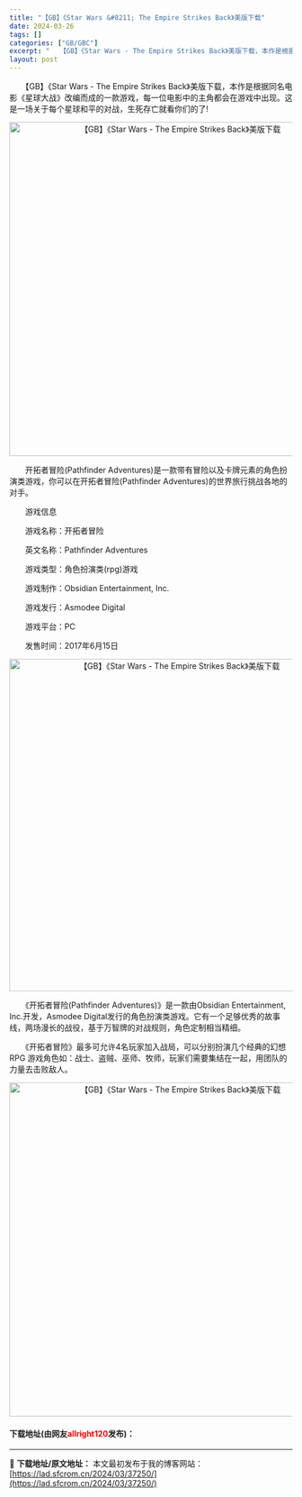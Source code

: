 ```yaml
---
title: "【GB】《Star Wars &#8211; The Empire Strikes Back》美版下载"
date: 2024-03-26
tags: []
categories: ["GB/GBC"]
excerpt: "　　【GB】《Star Wars - The Empire Strikes Back》美版下载，本作是根据同名电影《星球大战》改编而成的一款游戏，每一位电影中的主角都会在游戏中出现。这是一场关于每个星球和平的对战，生死存亡就看你们的了! 　　开拓者冒险(Pathfinder Adventures)是&hellip;"
layout: post
---
```


 <p>　　【GB】《Star Wars - The Empire Strikes Back》美版下载，本作是根据同名电影《星球大战》改编而成的一款游戏，每一位电影中的主角都会在游戏中出现。这是一场关于每个星球和平的对战，生死存亡就看你们的了!</p> <p align="center"><img align="" border="0" src="https://lad.sfcrom.cn/wp-content/uploads/2024/03/20240326_6602847607b30.png" width="593" alt="【GB】《Star Wars - The Empire Strikes Back》美版下载" /></p> <p>　　开拓者冒险(Pathfinder Adventures)是一款带有冒险以及卡牌元素的角色扮演类游戏，你可以在开拓者冒险(Pathfinder Adventures)的世界旅行挑战各地的对手。</p> <p>　　游戏信息</p> <p>　　游戏名称：开拓者冒险</p> <p>　　英文名称：Pathfinder Adventures</p> <p>　　游戏类型：角色扮演类(rpg)游戏</p> <p>　　游戏制作：Obsidian Entertainment, Inc.</p> <p>　　游戏发行：Asmodee Digital</p> <p>　　游戏平台：PC</p> <p>　　发售时间：2017年6月15日</p> <p align="center"><img align="" border="0" src="https://lad.sfcrom.cn/wp-content/uploads/2024/03/20240326_6602847798b18.png" width="590" alt="【GB】《Star Wars - The Empire Strikes Back》美版下载" /></p> <p>　　《开拓者冒险(Pathfinder Adventures)》是一款由Obsidian Entertainment, Inc.开发，Asmodee Digital发行的角色扮演类游戏。它有一个足够优秀的故事线，两场漫长的战役，基于万智牌的对战规则，角色定制相当精细。</p> <p>　　《开拓者冒险》最多可允许4名玩家加入战局，可以分别扮演几个经典的幻想 RPG 游戏角色如：战士、盗贼、巫师、牧师，玩家们需要集结在一起，用团队的力量去击败敌人。</p> <p align="center"><img align="" border="0" src="https://lad.sfcrom.cn/wp-content/uploads/2024/03/20240326_66028478d3fc7.png" width="593" alt="【GB】《Star Wars - The Empire Strikes Back》美版下载" /></p> <p><h4>下载地址(由网友<font color="red">allright120</font>发布)：</h4></p> 

---
📖 **下载地址/原文地址：** 本文最初发布于我的博客网站：[https://lad.sfcrom.cn/2024/03/37250/](https://lad.sfcrom.cn/2024/03/37250/)
